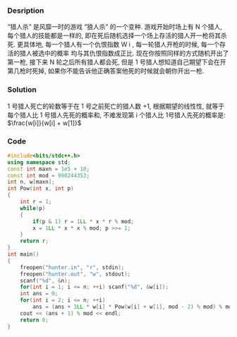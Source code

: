 ### Desription

“猎人杀” 是风靡一时的游戏 “狼人杀” 的一个变种.
游戏开始时场上有 N 个猎人, 每个猎人的技能都是一样的, 即在死后随机选择一个场上存活的猎人开一枪将其杀死. 更具体地, 每一个猎人有一个仇恨指数 W i , 每一轮猎人开枪的时候, 每一个存活的猎人被选中的概率
均与其仇恨指数成正比.
现在你按照同样的方式随机开出了第一枪, 接下来 N 轮之后所有猎人都会死, 但是 1 号猎人想知道自己期望下会在开第几枪时死掉, 如果你不能告诉他正确答案他死的时候就会朝你开出一枪.

<!--more-->

### Solution

1 号猎人死亡的轮数等于在 1 号之前死亡的猎人数 +1, 根据期望的线性性, 就等于每个猎人比 1 号猎人先死的概率和, 不难发现第 i 个猎人比 1号猎人先死的概率是: $\frac{w[i]}{w[i] + w[1]}$

### Code

```cpp
#include<bits/stdc++.h>
using namespace std;
const int maxn = 1e5 + 10;
const int mod = 998244353;
int n, w[maxn];
int Pow(int x, int p)
{
	int r = 1;
	while(p)
	{
		if(p & 1) r = 1LL * x * r % mod;
		x = 1LL * x * x % mod; p >>= 1;
	}
	return r;
}
int main()
{
	freopen("hunter.in", "r", stdin);
	freopen("hunter.out", "w", stdout);
	scanf("%d", &n);
	for(int i = 1; i <= n; ++i) scanf("%d", &w[i]);
	int ans = 0;
	for(int i = 2; i <= n; ++i)
		ans = (ans + 1LL * w[i] * Pow(w[i] + w[1], mod - 2) % mod) % mod;
	cout << (ans + 1) % mod << endl;
	return 0;
}
```

